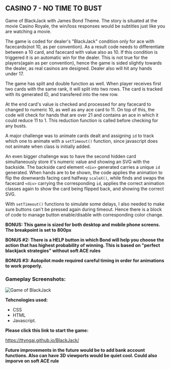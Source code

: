 ## **CASINO 7 - NO TIME TO BUST**

Game of BlackJack with James Bond Theme. The story is situated at the movie Casino Royale, the win/loss responses would be subtitles just like you are watching a movie.

The game is coded for dealer's "BlackJack" condition only for ace with facecards(not 10, as per convention). As a result code needs to differentiate between a 10 card, and facecard with value also as 10. If this condition is triggered it is an automatic win for the dealer. This is not true for the players(again as per convention), hence the game is sided slightly towards the dealer, as real casinos are designed. Dealer also will hit any hands under 17.

The game has split and double function as well. When player receives first two cards with the same rank, it will split into two rows. The card is tracked with its generated ID, and transfered into the new row.

At the end card's value is checked and processed for any facecard to changed to numeric 10, as well as any ace card to 11. On top of this, the code will check for hands that are over 21 and contains an ace in which it could reduce 11 to 1. This reduction function is called before checking for any busts.

A major challenge was to animate cards dealt and assigning `id` to track which one to animate with a `setTimeout()` function, since javascript does not animate when class is initially added.

An even bigger challenge was to have the second hidden card simultaneously store it's numeric value and showing an SVG with the backside. The backside card element `<div>` generated carries a unique `id` generated. When hands are to be shown, the code applies the animation to flip the downwards facing card halfway `scaleX()`, while finds and swaps the facecard `<div>` carrying the corresponding `id`, applies the correct animation classes again to show the card being flipped back, and showing the correct SVG.

With `setTimeout()` functions to simulate some delays, I also needed to make sure buttons can't be pressed again during timeout. Hence there is a block of code to manage button enable/disable with corresponding color change.

**BONUS: This game is sized for both desktop and mobile phone screens. The breakpoint is set to 800px**

**BONUS #2: There is a HELP button in which Bond will help you choose the action that has highest probability of winning. This is based on "perfect blackjack strategies" without soft ACE rules**

**BONUS #3: Autopilot mode required careful timing in order for animations to work properly.**

### **Gameplay Screenshots:**

![Game of BlackJack](https://i.imgur.com/QsyVWtP.png 'ScreenShot of Gameplay')

**Tehcnologies used:**

- CSS
- HTML
- Javascript.

**Please click this link to start the game:**

https://ttyngai.github.io/BlackJack/

**Future improvements in the future would be to add bank account functions. Also can have 3D viewports would be quiet cool. Could also imporve on soft ACE rule**

